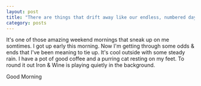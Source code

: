 ```yaml
---
layout: post
title: "There are things that drift away like our endless, numbered days"
category: posts
---
```

<p>It's one of those amazing weekend mornings that sneak up on me somtimes. I got up early this morning. Now I'm getting through some odds & ends that I've been meaning to tie up. It's cool outside with some steady rain. I have a pot of good coffee and a purring cat resting on my feet. To round it out Iron & Wine is playing quietly in the background.</p>

<p>Good Morning</p>